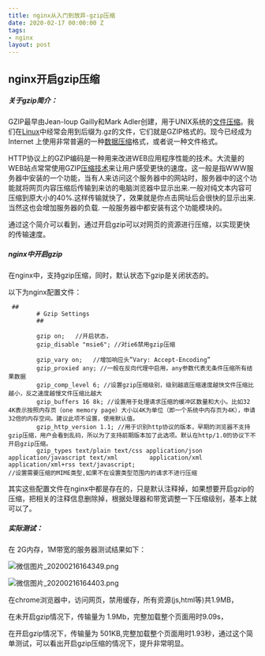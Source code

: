 ```yaml
---
title: nginx从入门到放弃-gzip压缩
date: 2020-02-17 00:00:00 Z
tags:
- nginx
layout: post
---
```


## nginx开启gzip压缩

##### 关于gzip简介：

   GZIP最早由Jean-loup Gailly和Mark Adler创建，用于UNⅨ系统的[文件压缩](https://baike.baidu.com/item/文件压缩)。我们在[Linux](https://baike.baidu.com/item/Linux)中经常会用到后缀为.gz的文件，它们就是GZIP格式的。现今已经成为Internet 上使用非常普遍的一种[数据压缩](https://baike.baidu.com/item/数据压缩)格式，或者说一种文件格式。

HTTP协议上的GZIP编码是一种用来改进WEB应用程序性能的技术。大流量的WEB站点常常使用GZIP[压缩技术](https://baike.baidu.com/item/压缩技术)来让用户感受更快的速度。这一般是指WWW服务器中安装的一个功能，当有人来访问这个服务器中的网站时，服务器中的这个功能就将网页内容压缩后传输到来访的电脑浏览器中显示出来.一般对纯文本内容可压缩到原大小的40%.这样传输就快了，效果就是你点击网址后会很快的显示出来.当然这也会增加服务器的负载. 一般服务器中都安装有这个功能模块的。

通过这个简介可以看到，通过开启gzip可以对网页的资源进行压缩，以实现更快的传输速度。

##### nginx中开启gzip

在nginx中，支持gzip压缩，同时，默认状态下gzip是关闭状态的。

以下为nginx配置文件：

```
 ##
        # Gzip Settings
        ##

        gzip on;   //开启状态，
        gzip_disable "msie6"; //对ie6禁用gzip压缩

        gzip_vary on; 	//增加响应头”Vary: Accept-Encoding”
        gzip_proxied any; //一般在反向代理中启用，any参数代表无条件压缩所有结果数据
        gzip_comp_level 6; //设置gzip压缩级别，级别越底压缩速度越快文件压缩比越小，反之速度越慢文件压缩比越大
        gzip_buffers 16 8k; //设置用于处理请求压缩的缓冲区数量和大小。比如32 4K表示按照内存页（one memory page）大小以4K为单位（即一个系统中内存页为4K），申请32倍的内存空间。建议此项不设置，使用默认值。
        gzip_http_version 1.1; //用于识别http协议的版本，早期的浏览器不支持gzip压缩，用户会看到乱码，所以为了支持前期版本加了此选项。默认在http/1.0的协议下不开启gzip压缩。
        gzip_types text/plain text/css application/json application/javascript text/xml 		application/xml application/xml+rss text/javascript;
//设置需要压缩的MIME类型,如果不在设置类型范围内的请求不进行压缩

```

其实这些配置文件在nginx中都是存在的，只是默认注释掉，如果想要开启gzip的压缩，把相关的注释信息删除掉，根据处理器和带宽调整一下压缩级别，基本上就可以了。

##### 实际测试：

在 2G内存，1M带宽的服务器测试结果如下：

![微信图片_20200216164349.png](https://i.loli.net/2020/02/16/obfa7F62YV1r5vZ.png)

![微信图片_20200216164403.png](https://i.loli.net/2020/02/16/3G9Es6elvbfWPiS.png)

在chrome浏览器中，访问网页，禁用缓存，所有资源(js,html等)共1.9MB，

在未开启gzip情况下，传输量为 1.9Mb，完整加载整个页面用时9.09s，

在开启gzip情况下，传输量为 501KB,完整加载整个页面用时1.93秒，通过这个简单测试，可以看出开启gzip压缩的情况下，提升非常明显。

